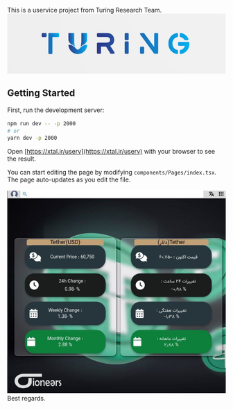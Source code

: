 This is a uservice project from Turing Research Team.
<img src="https://github.com/niushaghavamii/UTether/blob/main/turing.png"/>

## Getting Started

First, run the development server:

```bash
npm run dev -- -p 2000
# or
yarn dev -p 2000
```

Open [https://xtal.ir/userv](https://xtal.ir/userv) with your browser to see the result.

You can start editing the page by modifying `components/Pages/index.tsx`. The page auto-updates as you edit the file.
<br/>
<br/>
<img src="https://github.com/niushaghavamii/UTether/blob/main/photo1.jpg" />
<br/>
Best regards.
<br/>



